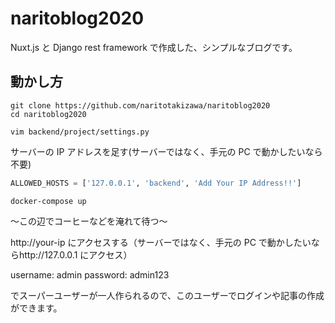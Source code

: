 # naritoblog2020

Nuxt.js と Django rest framework で作成した、シンプルなブログです。

## 動かし方

```
git clone https://github.com/naritotakizawa/naritoblog2020
cd naritoblog2020
```

```
vim backend/project/settings.py
```

サーバーの IP アドレスを足す(サーバーではなく、手元の PC で動かしたいなら不要)

```python
ALLOWED_HOSTS = ['127.0.0.1', 'backend', 'Add Your IP Address!!']
```

```
docker-compose up
```

〜この辺でコーヒーなどを淹れて待つ〜

http://your-ip にアクセスする（サーバーではなく、手元の PC で動かしたいならhttp://127.0.0.1 にアクセス）

username: admin
password: admin123

でスーパーユーザーが一人作られるので、このユーザーでログインや記事の作成ができます。
